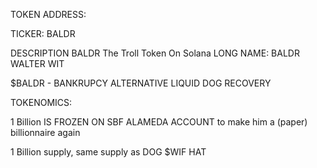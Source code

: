 TOKEN ADDRESS:

TICKER: 
BALDR

DESCRIPTION
BALDR The Troll Token  On Solana
LONG NAME: BALDR WALTER WIT

$BALDR - BANKRUPCY ALTERNATIVE LIQUID DOG RECOVERY

TOKENOMICS:

1 Billion IS FROZEN ON SBF ALAMEDA ACCOUNT to make him a (paper) billionnaire again

1 Billion supply, same supply as DOG $WIF HAT











